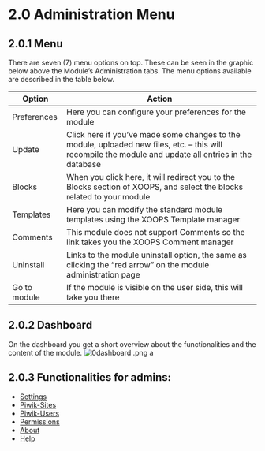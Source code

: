 # 2.0 Administration Menu

## 2.0.1 Menu
There are seven (7) menu options on top.  These can be seen in the graphic below above the Module’s Administration tabs.  The menu options available are described in the table below.

|Option|	Action|
|---|---|
|Preferences|	Here you can configure your preferences for the module |
|Update|	Click here if you’ve made some changes to the module, uploaded new files, etc. – this will recompile the module and update all entries in the database |
|Blocks|	When you click here, it will redirect you to the Blocks section of XOOPS, and select the blocks related to your module|
|Templates|	Here you can modify the standard module templates using the XOOPS Template manager|
|Comments|	This module does not support Comments so the link takes you the XOOPS Comment manager|
|Uninstall	|Links to the module uninstall option, the same as clicking the “red arrow” on the module administration page|
|Go to module|	If the module is visible on the user side, this will take you there|

## 2.0.2 Dashboard
On the dashboard you get a short overview about the functionalities and the content of the module.
![0dashboard
.png](../assets/0dashboard.png)
a

## 2.0.3 Functionalities for admins:
* [Settings](2admin_settings.md)
* [Piwik-Sites](2admin_sites.md)
* [Piwik-Users](2admin_users.md)
* [Permissions](2admin_permissions.md)
* [About](2admin_about.md)
* [Help](2admin_help.md)